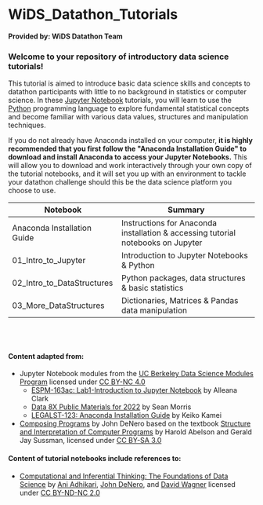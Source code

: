 # WiDS_Datathon_Tutorials


**Provided by: WiDS Datathon Team**  


### Welcome to your repository of introductory data science tutorials!

This tutorial is aimed to introduce basic data science skills and concepts to datathon participants with little to no background in statistics or computer science. In these [Jupyter Notebook](http://jupyter.org/) tutorials, you will learn to use the [Python](https://www.python.org/) programming language to explore fundamental statistical concepts and become familiar with various data values, structures and manipulation techniques.  

If you do not already have Anaconda installed on your computer, **it is highly recommended that you first follow the "Anaconda Installation Guide" to download and install Anaconda to access your Jupyter Notebooks.** This will allow you to download and work interactively through your own copy of the tutorial notebooks, and it will set you up with an environment to tackle your datathon challenge should this be the data science platform you choose to use.  

| Notebook                          | Summary                                                                             |
|-----------------------------------|------------------------------------------------------------------------------------|
| Anaconda Installation Guide       | Instructions for Anaconda installation & accessing tutorial notebooks on Jupyter   | 
| 01_Intro_to_Jupyter               | Introduction to Jupyter Notebooks & Python                                         |
| 02_Intro_to_DataStructures        | Python packages, data structures & basic statistics                                |
| 03_More_DataStructures            | Dictionaries, Matrices & Pandas data manipulation                                  |

<br><br>

#### Content adapted from:  
- Jupyter Notebook modules from the [UC Berkeley Data Science Modules Program](https://ds-modules.github.io/DS-Modules/) licensed under [CC BY-NC 4.0](https://creativecommons.org/licenses/by-nc/4.0/)
    - [ESPM-163ac: Lab1-Introduction to Jupyter Notebook](https://github.com/ds-modules/ESPM-163ac/blob/master/Lab1/Lab1_Intro_to_Jupyter.ipynb) by Alleana Clark
    - [Data 8X Public Materials for 2022](https://github.com/ds-modules/materials-x22/) by Sean Morris
    - [LEGALST-123: Anaconda Installation Guide](https://github.com/ds-modules/LEGALST-190/blob/master/LEGALST-123/Anaconda%20Installation%20Guide.ipynb) by Keiko Kamei
- [Composing Programs](https://www.composingprograms.com/) by John DeNero based on the textbook [Structure and Interpretation of Computer Programs](https://mitpress.mit.edu/9780262510875/structure-and-interpretation-of-computer-programs/) by Harold Abelson and Gerald Jay Sussman, licensed under [CC BY-SA 3.0](https://creativecommons.org/licenses/by-sa/3.0/)  

#### Content of tutorial notebooks include references to:
- [Computational and Inferential Thinking: The Foundations of Data Science](https://inferentialthinking.com/chapters/intro.html) by [Ani Adhikari](https://statistics.berkeley.edu/people/ani-adhikari), [John DeNero](http://denero.org/), and [David Wagner](https://people.eecs.berkeley.edu/~daw/) licensed under [CC BY-ND-NC 2.0](https://creativecommons.org/licenses/by-nc-nd/2.0/)

